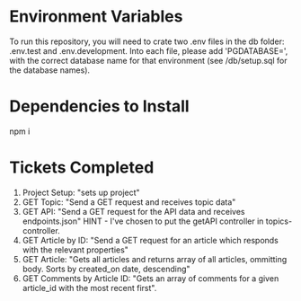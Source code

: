 # Environment Variables

To run this repository, you will need to crate two .env files in the db folder: .env.test and .env.development.
Into each file, please add 'PGDATABASE=', with the correct database name for that environment (see /db/setup.sql for the database names).

# Dependencies to Install

npm i

# Tickets Completed

1. Project Setup: "sets up project"
2. GET Topic: "Send a GET request and receives topic data"
3. GET API: "Send a GET request for the API data and receives endpoints.json"
    HINT - I've chosen to put the getAPI controller in topics-controller.
4. GET Article by ID: "Send a GET request for an article which responds with the relevant properties"
5. GET Article: "Gets all articles and returns array of all articles, ommitting body. Sorts by created_on date, descending"
6. GET Comments by Article ID: "Gets an array of comments for a given article_id with the most recent first".